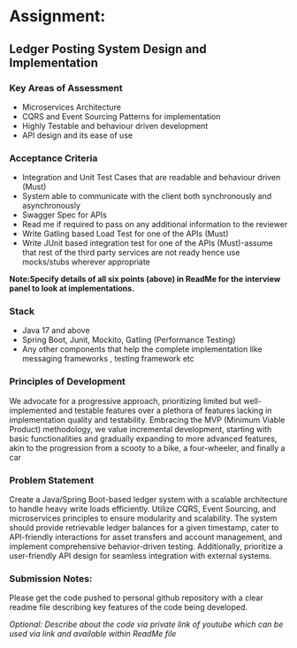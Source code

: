 # Assignment:

## Ledger Posting System Design and Implementation

### Key Areas of Assessment
- Microservices Architecture
- CQRS and Event Sourcing Patterns for implementation
- Highly Testable and behaviour driven development
- API design and its ease of use

### Acceptance Criteria
- Integration and Unit Test Cases that are readable and behaviour driven (Must)
- System able to communicate with the client both synchronously and asynchronously
- Swagger Spec for APIs
- Read me if required to pass on any additional information to the reviewer
- Write Gatling based Load Test for one of the APIs (Must)
- Write JUnit based integration test for one of the APIs (Must)-assume that rest of the third party services are not ready hence use mocks/stubs wherever appropriate

**Note:Specify details of all six points (above) in ReadMe for the interview panel to look at implementations.**


### Stack
- Java 17 and above
- Spring Boot, Junit, Mockito, Gatling (Performance Testing)
- Any other components that help the complete implementation like messaging frameworks , testing framework etc

### Principles of Development

We advocate for a progressive approach, prioritizing limited but well-implemented and testable features over a plethora of features lacking in implementation quality and testability. Embracing the MVP (Minimum Viable Product) methodology, we value incremental development, starting with basic functionalities and gradually expanding to more advanced features, akin to the progression from a scooty to a bike, a four-wheeler, and finally a car

### Problem Statement
Create a Java/Spring Boot-based ledger system with a scalable architecture to handle heavy write loads efficiently. Utilize CQRS, Event Sourcing, and microservices principles to ensure modularity and scalability. The system should provide retrievable ledger balances for a given timestamp, cater to API-friendly interactions for asset transfers and account management, and implement comprehensive behavior-driven testing. Additionally, prioritize a user-friendly API design for seamless integration with external systems.

### Submission Notes:
Please get the code pushed to personal github repository with a clear readme file describing key features of the code being developed.

*Optional: Describe about the code via private link of youtube which can be used via link and available within ReadMe file*